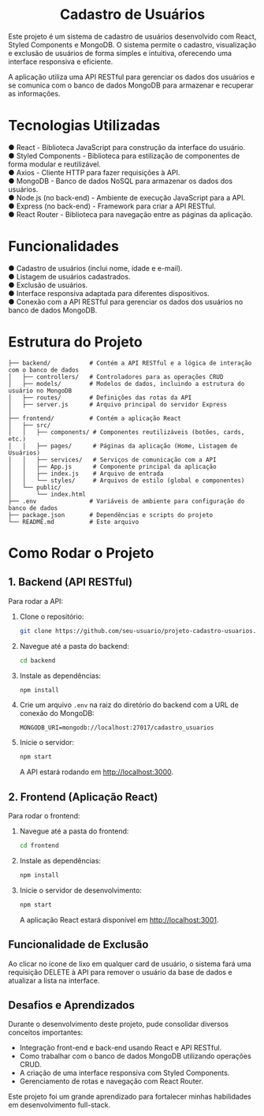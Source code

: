 

<h1 align="center">Cadastro de Usuários </h1>

Este projeto é um sistema de cadastro de usuários desenvolvido com React, Styled Components e MongoDB. O sistema permite o cadastro, visualização e exclusão de usuários de forma simples e intuitiva, oferecendo uma interface responsiva e eficiente.

A aplicação utiliza uma API RESTful para gerenciar os dados dos usuários e se comunica com o banco de dados MongoDB para armazenar e recuperar as informações.

# Tecnologias Utilizadas

● React - Biblioteca JavaScript para construção da interface do usuário.
<br>
● Styled Components - Biblioteca para estilização de componentes de forma modular e reutilizável.
<br>
● Axios - Cliente HTTP para fazer requisições à API.
<br>
● MongoDB - Banco de dados NoSQL para armazenar os dados dos usuários.
<br>
● Node.js (no back-end) - Ambiente de execução JavaScript para a API.
<br>
● Express (no back-end) - Framework para criar a API RESTful.
<br>
● React Router - Biblioteca para navegação entre as páginas da aplicação.

# Funcionalidades

● Cadastro de usuários (inclui nome, idade e e-mail).
<br>
● Listagem de usuários cadastrados.
<br>
● Exclusão de usuários.
<br>
● Interface responsiva adaptada para diferentes dispositivos.
<br>
● Conexão com a API RESTful para gerenciar os dados dos usuários no banco de dados MongoDB.


# Estrutura do Projeto

```plaintext
├── backend/           # Contém a API RESTful e a lógica de interação com o banco de dados
│   ├── controllers/   # Controladores para as operações CRUD
│   ├── models/        # Modelos de dados, incluindo a estrutura do usuário no MongoDB
│   ├── routes/        # Definições das rotas da API
│   ├── server.js      # Arquivo principal do servidor Express
│
├── frontend/          # Contém a aplicação React
│   ├── src/
│   │   ├── components/ # Componentes reutilizáveis (botões, cards, etc.)
│   │   ├── pages/      # Páginas da aplicação (Home, Listagem de Usuários)
│   │   ├── services/   # Serviços de comunicação com a API
│   │   ├── App.js      # Componente principal da aplicação
│   │   ├── index.js    # Arquivo de entrada
│   │   └── styles/     # Arquivos de estilo (global e componentes)
│   └── public/
│       └── index.html
├── .env               # Variáveis de ambiente para configuração do banco de dados
├── package.json       # Dependências e scripts do projeto
└── README.md          # Este arquivo
````


# Como Rodar o Projeto

## 1. Backend (API RESTful)

Para rodar a API:

1. Clone o repositório:
    ```bash
    git clone https://github.com/seu-usuario/projeto-cadastro-usuarios.git
    ```
2. Navegue até a pasta do backend:
    ```bash
    cd backend
    ```
3. Instale as dependências:
    ```bash
    npm install
    ```
4. Crie um arquivo `.env` na raiz do diretório do backend com a URL de conexão do MongoDB:
    ```env
    MONGODB_URI=mongodb://localhost:27017/cadastro_usuarios
    ```
5. Inicie o servidor:
    ```bash
    npm start
    ```
    A API estará rodando em [http://localhost:3000](http://localhost:3000).

## 2. Frontend (Aplicação React)

Para rodar o frontend:

1. Navegue até a pasta do frontend:
    ```bash
    cd frontend
    ```
2. Instale as dependências:
    ```bash
    npm install
    ```
3. Inicie o servidor de desenvolvimento:
    ```bash
    npm start
    ```
    A aplicação React estará disponível em [http://localhost:3001](http://localhost:3001).

## Funcionalidade de Exclusão

Ao clicar no ícone de lixo em qualquer card de usuário, o sistema fará uma requisição DELETE à API para remover o usuário da base de dados e atualizar a lista na interface.

## Desafios e Aprendizados

Durante o desenvolvimento deste projeto, pude consolidar diversos conceitos importantes:

- Integração front-end e back-end usando React e API RESTful.
- Como trabalhar com o banco de dados MongoDB utilizando operações CRUD.
- A criação de uma interface responsiva com Styled Components.
- Gerenciamento de rotas e navegação com React Router.

Este projeto foi um grande aprendizado para fortalecer minhas habilidades em desenvolvimento full-stack.


